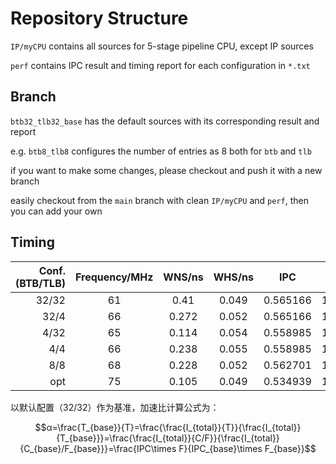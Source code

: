 # Repository Structure

`IP/myCPU` contains all sources for 5-stage pipeline CPU, except IP sources

`perf` contains IPC result and timing report for each configuration in `*.txt`

## Branch

`btb32_tlb32_base` has the default sources with its corresponding result and report

e.g. `btb8_tlb8` configures the number of entries as 8 both for `btb` and `tlb`

if you want to make some changes, please checkout and push it with a new branch

easily checkout from the `main` branch with clean `IP/myCPU` and `perf`, then you can add your own

## Timing

| Conf.(BTB/TLB) | Frequency/MHz | WNS/ns | WHS/ns |   IPC    | α  |
| -------------: | :-----------: | :----: | :----: | :------: | ----- |
|          32/32 |      61       |  0.41  | 0.049  | 0.565166 | 1.000x |
|           32/4 |      66       | 0.272  | 0.052  | 0.565166 | 1.082x |
|           4/32 |      65       | 0.114  | 0.054  | 0.558985 | 1.054x |
|            4/4 |      66       | 0.238  | 0.055  | 0.558985 | 1.070x |
|            8/8 |      68       | 0.228  | 0.052  | 0.562701 | 1.110x |
|            opt |      75       | 0.105  | 0.049  | 0.534939 | 1.164x |

以默认配置（32/32）作为基准，加速比计算公式为：

$$α=\frac{T_{base}}{T}=\frac{\frac{I_{total}}{T}}{\frac{I_{total}}{T_{base}}}=\frac{\frac{I_{total}}{C/F}}{\frac{I_{total}}{C_{base}/F_{base}}}=\frac{IPC\times F}{IPC_{base}\times F_{base}}$$







